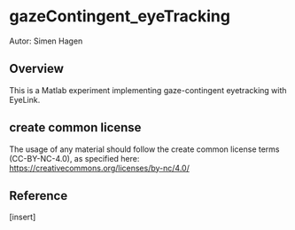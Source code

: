 # gazeContingent_eyeTracking
Autor: Simen Hagen

## Overview
This is a Matlab experiment implementing gaze-contingent eyetracking with EyeLink.


## create common license
The usage of any material should follow the create common license terms (CC-BY-NC-4.0), as specified here:
https://creativecommons.org/licenses/by-nc/4.0/

## Reference
[insert]
